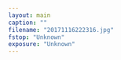 ```yaml
---
layout: main
caption: ""
filename: "20171116222316.jpg"
fstop: "Unknown"
exposure: "Unknown"
---
```

